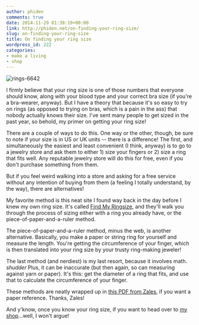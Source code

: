 ```yaml
---
author: phiden
comments: true
date: 2014-11-29 01:39:19+00:00
link: http://phiden.net/on-finding-your-ring-size/
slug: on-finding-your-ring-size
title: On finding your ring size
wordpress_id: 222
categories:
- make a living
- shop
---
```


![rings-6642](http://phiden.net/wp-content/uploads/2014/11/rings-6642-1024x1024.jpg)

I firmly believe that your ring size is one of those numbers that everyone should know, along with your blood type and your correct bra size (if you're a bra-wearer, anyway). But I have a theory that because it's so easy to try on rings (as opposed to trying on bras, which is a pain in the ass) that nobody actually knows their size. I've sent many people to get sized in the past year, so behold, my primer on getting your ring size! 

There are a couple of ways to do this. One way or the other, though, be sure to note if your size is in US or UK units -- there is a difference! The first, and simultaneously the easiest and least convenient (I think, anyway) is to go to a jewelry store and ask them to either 1) size your fingers or 2) size a ring that fits well. Any reputable jewelry store will do this for free, even if you don't purchase something from them.

But if you feel weird walking into a store and asking for a free service without any intention of buying from them (a feeling I totally understand, by the way), there are alternatives!

My favorite method is this neat site I found way back in the day before I knew my own ring size. It's called [Find My Ringsize](http://findmyringsize.com), and they'll walk you through the process of sizing either with a ring you already have, or the piece-of-paper-and-a-ruler method.

The piece-of-paper-and-a-ruler method, minus the web, is another alternative. Basically, you make a paper or string ring for yourself and measure the length. You're getting the circumference of your finger, which is then translated into your ring size by your trusty ring-making jeweler! 

The last method (and nerdiest) is my last resort, because it involves math. *shudder* Plus, it can be inaccurate (but then again, so can measuring against yarn or paper). It's this: get the diameter of a ring that fits, and use that to calculate the circumference of your finger.

These methods are neatly wrapped up in [this PDF from Zales](http://images.zales.com/images/popups/zales_ringsizer.pdf), if you want a paper reference. Thanks, Zales!

And y'know, once you know your ring size, if you want to head over to [my shop](http://phiden.etsy.com)...well, I won't argue!

 
